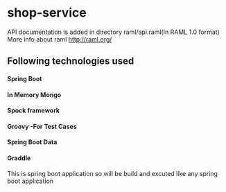 # shop-service
API documentation is added in directory raml/api.raml(In RAML 1.0 format)  
More info about raml http://raml.org/  

 ## Following technologies used  
 #### Spring Boot  
 #### In Memory Mongo  
 #### Spock framework  
 #### Groovy -For Test Cases  
 #### Spring Boot Data  
 #### Graddle  

This is spring boot application so will be build and excuted like any spring boot application


 

